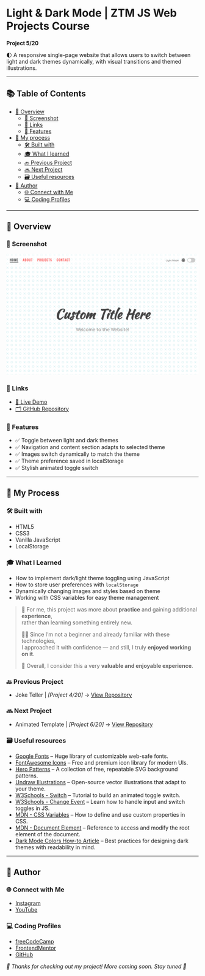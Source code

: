 # Light & Dark Mode | ZTM JS Web Projects Course

**Project 5/20**

🌓 A responsive single-page website that allows users to switch between light and dark themes dynamically, with visual transitions and themed illustrations.

---

## 📚 Table of Contents

- [🔎 Overview](#-overview)
  - [📸 Screenshot](#-screenshot)
  - [🔗 Links](#-links)
  - [📌 Features](#-features)
- [🧠 My process](#-my-process)
  - [🛠️ Built with](#️-built-with)
  - [🎓 What I learned](#-what-i-learned)
  - [🔙 Previous Project](#-previous-project)
  - [🔜 Next Project](#-next-project)
  - [🗃️ Useful resources](#️-useful-resources)
- [👤 Author](#-author)
  - [🌐 Connect with Me](#-connect-with-me)
  - [💻 Coding Profiles](#-coding-profiles)

---

## 🔎 Overview

### 📸 Screenshot

![Live Preview Screenshot](./assets/screenshot.jpg)

### 🔗 Links

 - [🔴 Live Demo](https://dalascript.github.io/light-and-dark-mode/)
 - [🗂️ GitHub Repository](https://github.com/DalaScript/light-and-dark-mode)

### 📌 Features

 - ✅ Toggle between light and dark themes
 - ✅ Navigation and content section adapts to selected theme
 - ✅ Images switch dynamically to match the theme
 - ✅ Theme preference saved in localStorage
 - ✅ Stylish animated toggle switch

---

## 🧠 My Process

### 🛠️ Built with

 - HTML5
 - CSS3
 - Vanilla JavaScript
 - LocalStorage

### 🎓 What I Learned

 - How to implement dark/light theme toggling using JavaScript
 - How to store user preferences with `localStorage`
 - Dynamically changing images and styles based on theme
 - Working with CSS variables for easy theme management

  > 🚀 For me, this project was more about **practice** and gaining additional **experience**,  
  > rather than learning something entirely new.  
  >  
  > 👨‍💻 Since I’m not a beginner and already familiar with these technologies,  
  > I approached it with confidence — and still, I truly **enjoyed working on it**.  
  >  
  > 🎯 Overall, I consider this a very **valuable and enjoyable experience**.

### 🔙 Previous Project

 - Joke Teller | *[Project 4/20]* → [View Repository](https://github.com/DalaScript/joke-teller)

### 🔜 Next Project

 - Animated Template | *[Project 6/20]* → [View Repository](https://github.com/DalaScript/animated-template)

### 🗃️ Useful resources

 - [Google Fonts](https://fonts.google.com/) – Huge library of customizable web-safe fonts.
 - [FontAwesome Icons](https://fontawesome.com/icons?d=gallery&q=close&m=free) – Free and premium icon library for modern UIs.
 - [Hero Patterns](https://heropatterns.com/) – A collection of free, repeatable SVG background patterns.
 - [Undraw Illustrations](https://undraw.co/illustrations) – Open-source vector illustrations that adapt to your theme.
 - [W3Schools - Switch](https://www.w3schools.com/howto/howto_css_switch.asp) – Tutorial to build an animated toggle switch.
 - [W3Schools - Change Event](https://www.w3schools.com/jsref/event_onchange.asp) – Learn how to handle input and switch toggles in JS.
 - [MDN - CSS Variables](https://developer.mozilla.org/en-US/docs/Web/CSS/CSS_cascading_variables/Using_CSS_custom_properties) – How to define and use custom properties in CSS.
 - [MDN - Document Element](https://developer.mozilla.org/en-US/docs/Web/API/Document/documentElement) – Reference to access and modify the root element of the document.
 - [Dark Mode Colors How-to Article](https://blog.prototypr.io/how-to-design-a-dark-theme-for-your-android-app-3daeb264637) – Best practices for designing dark themes with readability in mind.
 

---

## 👤 Author

### 🌐 Connect with Me

 - [Instagram](https://www.instagram.com/DalaScript)
 - [YouTube](https://www.youtube.com/@DalaScript)

### 💻 Coding Profiles

 - [freeCodeCamp](https://www.freecodecamp.org/DalaScript)
 - [FrontendMentor](https://www.frontendmentor.io/profile/DalaScript)
 - [GitHub](https://github.com/DalaScript)

*🙌 Thanks for checking out my project! More coming soon. Stay tuned 🚀*